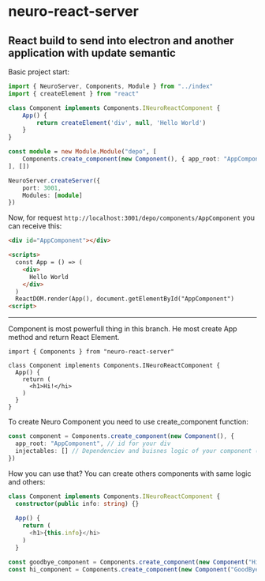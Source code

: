 # neuro-react-server
React build to send into electron and another application with update semantic
---
Basic project start:
```ts
import { NeuroServer, Components, Module } from "../index"
import { createElement } from "react"

class Component implements Components.INeuroReactComponent {
    App() {
        return createElement('div', null, 'Hello World')
    }
}

const module = new Module.Module("depo", [
    Components.create_component(new Component(), { app_root: "AppComponent" })
], [])

NeuroServer.createServer({
    port: 3001,
    Modules: [module]
})
```
Now, for request `http://localhost:3001/depo/components/AppComponent` you can receive this:
```html
<div id="AppComponent"></div>

<scripts>
  const App = () => (
    <div>
      Hello World
    </div>
  )
  ReactDOM.render(App(), document.getElementById("AppComponent")
<script>
```
---

Component is most powerfull thing in this branch. He most create App method and return React Element.
```tsx
import { Components } from "neuro-react-server"

class Component implements Components.INeuroReactComponent {
  App() {
    return (
      <h1>Hi!</hi>
    )
  }
}
```
To create Neuro Component you need to use create_component function:
```ts
const component = Components.create_component(new Component(), {
  app_root: "AppComponent", // id for your div
  injectables: [] // Dependenciev and buisnes logic of your component (default: [])
})
```
How you can use that?
You can create others components with same logic and others:
```ts
class Component implements Components.INeuroReactComponent {
  constructor(public info: string) {}
  
  App() {
    return (
      <h1>{this.info}</hi>
    )
  }

const goodbye_component = Components.create_component(new Component("Hi!"), { app_root: "HiComponent" })
const hi_component = Components.create_component(new Component("GoodBye!"), { app_root: "GoodByeComponent" })
```

